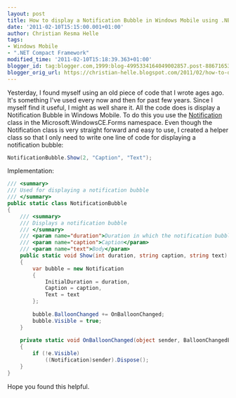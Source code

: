 ```yaml
---
layout: post
title: How to display a Notification Bubble in Windows Mobile using .NETCF
date: '2011-02-10T15:15:00.001+01:00'
author: Christian Resma Helle
tags:
- Windows Mobile
- ".NET Compact Framework"
modified_time: '2011-02-10T15:18:39.363+01:00'
blogger_id: tag:blogger.com,1999:blog-4995334164049002857.post-8867165319107967945
blogger_orig_url: https://christian-helle.blogspot.com/2011/02/how-to-display-notification-bubble-in.html
---
```


Yesterday, I found myself using an old piece of code that I wrote ages ago. It's something I've used every now and then for past few years. Since I myself find it useful, I might as well share it. All the code does is display a Notification Bubble in Windows Mobile. To do this you use the [Notification](https://msdn.microsoft.com/en-us/library/microsoft.windowsce.forms.notification.aspx?WT.mc_id=DT-MVP-5004822) class in the Microsoft.WindowsCE.Forms namespace. Even though the Notification class is very straight forward and easy to use, I created a helper class so that I only need to write one line of code for displaying a notification bubble: 

```csharp
NotificationBubble.Show(2, "Caption", "Text");  
```

Implementation:

```csharp
/// <summary>
/// Used for displaying a notification bubble
/// </summary>
public static class NotificationBubble
{
    /// <summary>
    /// Displays a notification bubble
    /// </summary>
    /// <param name="duration">Duration in which the notification bubble is shown (in seconds)</param>
    /// <param name="caption">Caption</param>
    /// <param name="text">Body</param>
    public static void Show(int duration, string caption, string text)
    {
        var bubble = new Notification
        {
            InitialDuration = duration,
            Caption = caption,
            Text = text
        };
 
        bubble.BalloonChanged += OnBalloonChanged;
        bubble.Visible = true;
    }
 
    private static void OnBalloonChanged(object sender, BalloonChangedEventArgs e)
    {
        if (!e.Visible)
            ((Notification)sender).Dispose();
    }
}
```

Hope you found this helpful.